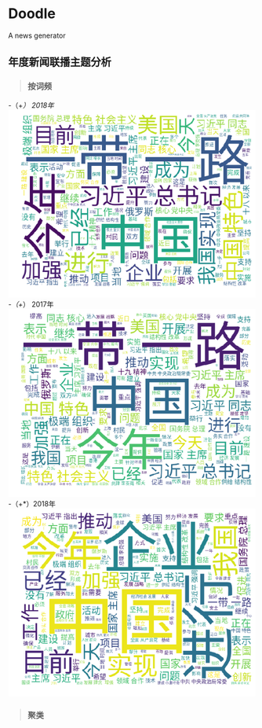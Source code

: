 # Doodle
A news generator


## 年度新闻联播主题分析
> ###  按词频
-（+*） 2018年
![image](https://github.com/Tangqian1994/Doodle/raw/master/%E8%AF%8D%E4%BA%91.png)
-（+*） 2017年
![image](https://github.com/Tangqian1994/Doodle/raw/master/2017%E8%AF%8D%E4%BA%91.png)
-（+*）2018年
![image](https://github.com/Tangqian1994/Doodle/raw/master/2016%E8%AF%8D%E4%BA%91.png)

> ### 聚类

